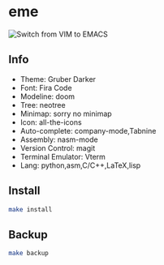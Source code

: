 # eme
![Switch from VIM to EMACS](https://img.devrant.com/devrant/rant/r_1484930_8mZxi.gif)
## Info
  - Theme: Gruber Darker
  - Font: Fira Code
  - Modeline: doom
  - Tree: neotree
  - Minimap: sorry no minimap
  - Icon: all-the-icons
  - Auto-complete: company-mode,Tabnine
  - Assembly: nasm-mode
  - Version Control: magit
  - Terminal Emulator: Vterm
  - Lang: python,asm,C/C++,LaTeX,lisp
## Install 
```sh
make install
```
## Backup
```sh
make backup
```
